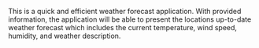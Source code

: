 This is a quick and efficient weather forecast application. With provided information, the application will be able to present the locations up-to-date weather forecast which includes the current temperature, wind speed, humidity, and weather description.
